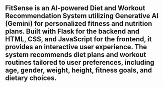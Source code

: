 ## FitSense is an AI-powered Diet and Workout Recommendation System utilizing Generative AI (Gemini) for personalized fitness and nutrition plans. Built with Flask for the backend and HTML, CSS, and JavaScript for the frontend, it provides an interactive user experience. The system recommends diet plans and workout routines tailored to user preferences, including age, gender, weight, height, fitness goals, and dietary choices. 
